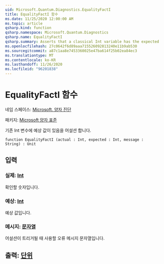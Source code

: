 ```yaml
---
uid: Microsoft.Quantum.Diagnostics.EqualityFactI
title: EqualityFactI 함수
ms.date: 11/25/2020 12:00:00 AM
ms.topic: article
qsharp.kind: function
qsharp.namespace: Microsoft.Quantum.Diagnostics
qsharp.name: EqualityFactI
qsharp.summary: Asserts that a classical Int variable has the expected value.
ms.openlocfilehash: 27c0642f6d89aaa715526092813240e11b9ab530
ms.sourcegitcommit: a87c1aa8e7453360025e47ba614f25b02ea84ec3
ms.translationtype: MT
ms.contentlocale: ko-KR
ms.lasthandoff: 11/26/2020
ms.locfileid: "96201838"
---
```

# <a name="equalityfacti-function"></a>EqualityFactI 함수

네임 스페이스: [Microsoft. 양자 진단](xref:Microsoft.Quantum.Diagnostics)

패키지: [Microsoft 양자 표준](https://nuget.org/packages/Microsoft.Quantum.Standard)


기존 Int 변수에 예상 값이 있음을 어설션 합니다.

```qsharp
function EqualityFactI (actual : Int, expected : Int, message : String) : Unit
```


## <a name="input"></a>입력

### <a name="actual--int"></a>실제: [Int](xref:microsoft.quantum.lang-ref.int)

확인할 숫자입니다.


### <a name="expected--int"></a>예상: [Int](xref:microsoft.quantum.lang-ref.int)

예상 값입니다.


### <a name="message--string"></a>메시지: [문자열](xref:microsoft.quantum.lang-ref.string)

어설션이 트리거될 때 사용할 오류 메시지 문자열입니다.



## <a name="output--unit"></a>출력: [단위](xref:microsoft.quantum.lang-ref.unit)

